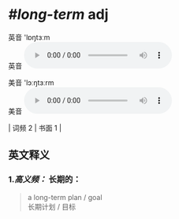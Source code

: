 # ***\#long-term*** adj
英音 'lɒŋtɜːm  
英音
<audio src="./media/long-term-B.aac" controls="controls"></audio>

美音 'lɔːŋtɜːrm  
美音
<audio src="./media/long-term.aac" controls="controls"></audio>



| 词频 2 | 书面 1 |  

英文释义
---
### 1.*高义频：* **长期的：**  

 > a long-term plan / goal  
 > 长期计划 / 目标    


